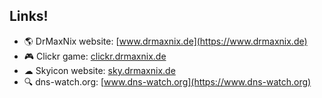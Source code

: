 ## Links!
- 🌎 DrMaxNix website: [www.drmaxnix.de](https://www.drmaxnix.de)
- 🎮 Clickr game: [clickr.drmaxnix.de](https://clickr.drmaxnix.de)
- ☁ Skyicon website: [sky.drmaxnix.de](https://sky.drmaxnix.de)
- 🔍 dns-watch.org: [www.dns-watch.org](https://www.dns-watch.org)
